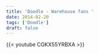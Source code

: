```yaml
---
title: 'Doodle - Warehouse fans '
date: 2014-02-20
tags: ['Doodle']
draft: false
---
```

{{< youtube CGKX55YRBXA >}}
